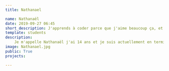 ```yaml
---
title: Nathanael

name: Nathanaël
date: 2019-09-27 06:45
short_description: J'apprends à coder parce que j'aime beaucoup ça, et je trouve ça amusant.
template: students
description:
    Je m'appelle Nathanaël j'ai 14 ans et je suis actuellement en terminale. J'aime beaucoup coder en Java, qui est pour le moment le seul langage dans lequel j'aime coder.
image: Nathanael.jpg
public: True
projects:

---
```


